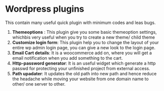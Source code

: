 # Wordpress plugins

This contain many useful quick plugin with minimum codes and leas bugs.

1. **Themeoptions** : This plugin give you some basic themeoption settings, whichbis very useful when you try to create a new theme/ child theme
2. **Customize login form**: This plugin help you to change the layout of your entire wp admin login page, you can give a new look to the login page.
3. **Email Cart details**: It is a woocommerce add on, where you will get a email notification when you add something to the cart.
4. **Http-password generator**: It is an useful widget which generate a http passwd for protecting your unfinished project from external access.
5. **Path upadater**: It updates the old path into new path and hence reduce the headache while moving your website from one domain name to other/ one server to other.

